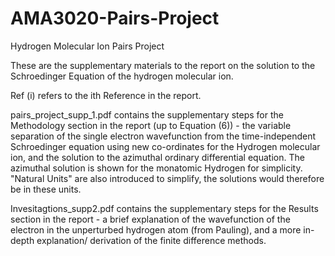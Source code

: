 # AMA3020-Pairs-Project
Hydrogen Molecular Ion Pairs Project

These are the supplementary materials to the report on the solution to the Schroedinger Equation of the hydrogen molecular ion. 

Ref (i) refers to the ith Reference in the report.

pairs_project_supp_1.pdf contains the supplementary steps for the Methodology section in the report (up to Equation (6)) - the variable separation of the single electron wavefunction from the time-independent Schroedinger equation using new co-ordinates for the Hydrogen molecular ion, and the solution to the azimuthal ordinary differential equation. The azimuthal solution is shown for the monatomic Hydrogen for simplicity. "Natural Units" are also introduced to simplify, the solutions would therefore be in these units. 

Invesitagtions_supp2.pdf contains the supplementary steps for the Results section in the report - a brief explanation of the wavefunction of the electron in the unperturbed hydrogen atom (from Pauling), and a more in-depth explanation/ derivation of the finite difference methods.
